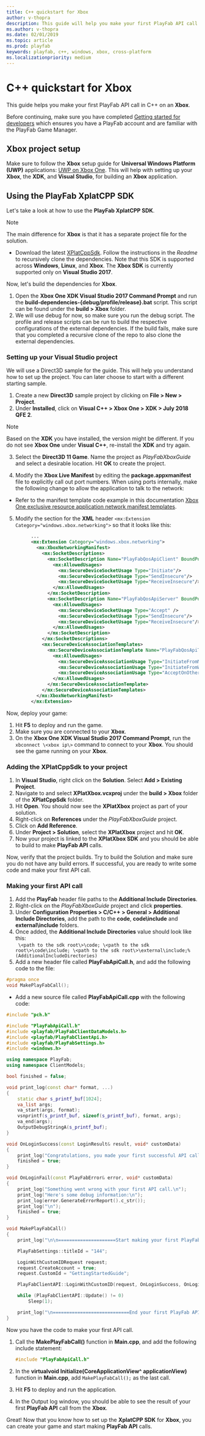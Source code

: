 ```yaml
---
title: C++ quickstart for Xbox
author: v-thopra
description: This guide will help you make your first PlayFab API call in C++ on an Xbox.
ms.author: v-thopra
ms.date: 02/01/2019
ms.topic: article
ms.prod: playfab
keywords: playfab, c++, windows, xbox, cross-platform
ms.localizationpriority: medium
---
```


# C++ quickstart for Xbox

This guide helps you make your first PlayFab API call in C++ on an **Xbox**.

Before continuing, make sure you have completed [Getting started for developers](../../personas/developer.md) which ensures you have a PlayFab account and are familiar with the PlayFab Game Manager.

## Xbox project setup

Make sure to follow the **Xbox** setup guide for **Universal Windows Platform (UWP)** applications: [UWP on Xbox One](https://docs.microsoft.com/en-us/windows/uwp/xbox-apps). This will help with setting up your **Xbox**, the **XDK**, and **Visual Studio**, for building an **Xbox** application.

## Using the PlayFab XplatCPP SDK

Let's take a look at how to use the **PlayFab XplatCPP SDK**.

> [!NOTE]
> The main difference for **Xbox** is that it has a separate project file for the solution.

- Download the latest [XPlatCppSdk](https://github.com/PlayFab/XPlatCppSdk). Follow the instructions in the *Readme* to recursively clone the dependencies. Note that this SDK is supported across **Windows**, **Linux**, and **Xbox**. The **Xbox SDK** is currently supported only on **Visual Studio 2017**.

Now, let's build the dependencies for **Xbox**.

1. Open the **Xbox One XDK Visual Studio 2017 Command Prompt** and run the **build-dependencies-{debug/profile/release}.bat** script. This script can be found under the **build \> Xbox** folder.
2. We will use debug for now, so make sure you run the debug script. The profile and release scripts can be run to build the respective configurations of the external dependencies. If the build fails, make sure that you completed a recursive clone of the repo to also clone the external dependencies.

### Setting up your Visual Studio project

We will use a Direct3D sample for the guide. This will help you understand how to set up the project. You can later choose to start with a different starting sample.

1. Create a new **Direct3D** sample project by clicking on **File \> New \> Project**.
2. Under **Installed**, click on **Visual C++ \> Xbox One \> XDK \> July 2018 QFE 2**.
  
> [!NOTE]
> Based on the **XDK** you have installed, the version might be different. If you do not see **Xbox One** under **Visual C++**, re-install the **XDK** and try again.

3. Select the **Direct3D 11 Game**. Name the project as *PlayFabXboxGuide* and select a desirable location. Hit **OK** to create the project.

4. Modify the **Xbox Live Manifest** by editing the **package.appxmanifest** file to explicitly call out port numbers. When using ports internally, make the following change to allow the application to talk to the network:

- Refer to the manifest template code example in this documentation [Xbox One exclusive resource application network manifest templates](https://docs.microsoft.com/en-us/windows/uwp/xbox-live/multiplayer/xbox-integrated-multiplayer/xim-manifest#xbox-one-exclusive-resource-application-network-manifest-templates).

5. Modify the section for the **XML** header `<mx:Extension Category="windows.xbox.networking">` so that it looks like this:

```xml
         ...
         <mx:Extension Category="windows.xbox.networking">
           <mx:XboxNetworkingManifest>
             <mx:SocketDescriptions>
               <mx:SocketDescription Name="PlayFabQosApiClient" BoundPort="0" SecureIpProtocol="Udp">
                 <mx:AllowedUsages>
                   <mx:SecureDeviceSocketUsage Type="Initiate"/>
                   <mx:SecureDeviceSocketUsage Type="SendInsecure"/>
                   <mx:SecureDeviceSocketUsage Type="ReceiveInsecure"/>
                 </mx:AllowedUsages>
               </mx:SocketDescription>
               <mx:SocketDescription Name="PlayFabQosApiServer" BoundPort="3075" SecureIpProtocol="Udp">
                 <mx:AllowedUsages>
                   <mx:SecureDeviceSocketUsage Type="Accept" />
                   <mx:SecureDeviceSocketUsage Type="SendInsecure"/>
                   <mx:SecureDeviceSocketUsage Type="ReceiveInsecure"/>
                 </mx:AllowedUsages>
               </mx:SocketDescription>
             </mx:SocketDescriptions>
             <mx:SecureDeviceAssociationTemplates>
               <mx:SecureDeviceAssociationTemplate Name="PlayFabQosApiTraffic" InitiatorSocketDescription="PlayFabQosApiClient" AcceptorSocketDescription="PlayFabQosApiServer" MultiplayerSessionRequirement="None">
                 <mx:AllowedUsages>
                   <mx:SecureDeviceAssociationUsage Type="InitiateFromMicrosoftConsole" />
                   <mx:SecureDeviceAssociationUsage Type="InitiateFromWindowsDesktop" />
                   <mx:SecureDeviceAssociationUsage Type="AcceptOnOtherDevice" />
                 </mx:AllowedUsages>
               </mx:SecureDeviceAssociationTemplate>
             </mx:SecureDeviceAssociationTemplates>
           </mx:XboxNetworkingManifest>
         </mx:Extension>
```

Now, deploy your game:
1. Hit **F5** to deploy and run the game. 
2. Make sure you are connected to your **Xbox**. 
3. On the **Xbox One XDK Visual Studio 2017 Command Prompt**, run the `xbconnect \<xbox ip\>` command to connect to your **Xbox**. You should see the game running on your **Xbox**.

### Adding the XPlatCppSdk to your project

1. In **Visual Studio**, right click on the **Solution**. Select **Add \> Existing Project**. 
2. Navigate to and select **XPlatXbox.vcxproj** under the **build \> Xbox** folder of the **XPlatCppSdk** folder.
3. Hit **Open**. You should now see the **XPlatXbox** project as part of your solution.
4.  Right-click on **References** under the *PlayFabXboxGuide* project. 
5. Click on **Add Reference**. 
6. Under **Project \> Solution**, select the **XPlatXbox** project and hit **OK**. 
7. Now your project is linked to the **XPlatXbox SDK** and you should be able to build to make **PlayFab API** calls.

Now, verify that the project builds. Try to build the Solution and make sure you do not have any build errors. If successful, you are ready to write some code and make your first API call.

### Making your first API call

1. Add the **PlayFab** header file paths to the **Additional Include Directories**. 
2. Right-click on the *PlayFabXboxGuide* project and click **properties**. 
3. Under **Configuration Properties \> C/C++ \> General \> Additional Include Directories**, add the path to the **code**, **code\include** and **external\include** folders. 
4. Once added, the **Additional Include Directories** value should look like this:  
    ` \<path to the sdk root\>\code; \<path to the sdk root\>\code\include; \<path to the sdk root\>\external\include;%(AdditionalIncludeDirectories)`
5. Add a new header file called **PlayFabApiCall.h**, and add the following code to the file:

```cpp
#pragma once
void MakePlayFabCall();
```

- Add a new source file called **PlayFabApiCall.cpp** with the following code:

```cpp
#include "pch.h"

#include "PlayFabApiCall.h"
#include <playfab/PlayFabClientDataModels.h>
#include <playfab/PlayFabClientApi.h>
#include <playfab/PlayFabSettings.h>
#include <windows.h>

using namespace PlayFab;
using namespace ClientModels;

bool finished = false;

void print_log(const char* format, ...)
{
    static char s_printf_buf[1024];
    va_list args;
    va_start(args, format);
    vsnprintf(s_printf_buf, sizeof(s_printf_buf), format, args);
    va_end(args);
    OutputDebugStringA(s_printf_buf);
}

void OnLoginSuccess(const LoginResult& result, void* customData)
{
    print_log("Congratulations, you made your first successful API call!\n");
    finished = true;
}

void OnLoginFail(const PlayFabError& error, void* customData)
{
    print_log("Something went wrong with your first API call.\n");
    print_log("Here's some debug information:\n");
    print_log(error.GenerateErrorReport().c_str());
    print_log("\n");
    finished = true;
}

void MakePlayFabCall()
{
    print_log("\n\n=====================Start making your first PlayFab API call========================\n\n");

    PlayFabSettings::titleId = "144";

    LoginWithCustomIDRequest request;
    request.CreateAccount = true;
    request.CustomId = "GettingStartedGuide";

    PlayFabClientAPI::LoginWithCustomID(request, OnLoginSuccess, OnLoginFail);

    while (PlayFabClientAPI::Update() != 0)
        Sleep(1);

    print_log("\n============================End your first PlayFab API call==========================\n\n");
}
```

Now you have the code to make your first API call.

1. Call the **MakePlayFabCall()** function in **Main.cpp**, and add the following include statement:

    ```cpp
    #include "PlayFabApiCall.h"
    ```

2. In the **virtualvoid Initialize(CoreApplicationView^ applicationView)** function in **Main.cpp**, add `MakePlayFabCall();` as the last call.
3. Hit **F5** to deploy and run the application. 
4. In the Output log window, you should be able to see the result of your first **PlayFab API** call from the **Xbox**.

Great! Now that you know how to set up the **XplatCPP SDK** for **Xbox**, you can create your game and start making **PlayFab API** calls.